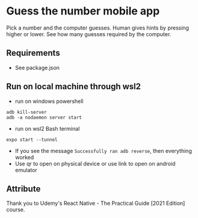 # Guess the number mobile app

Pick a number and the computer guesses. Human gives hints by pressing higher or lower. See how many guesses required by the computer.

## Requirements
- See package.json

## Run on local machine through wsl2
-  run on windows powershell
```
adb kill-server 
adb -a nodaemon server start
``` 
- run on wsl2 Bash terminal
```
expo start --tunnel
```
- If you see the message `Successfully ran adb reverse`, then everything worked
- Use qr to open on physical device or use link to open on android emulator

## Attribute
Thank you to Udemy's React Native - The Practical Guide [2021 Edition] course.

